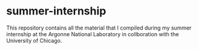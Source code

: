 # summer-internship

This repository contains all the material that I compiled during my summer internship at the Argonne National Laboratory in collboration with the University of Chicago.
